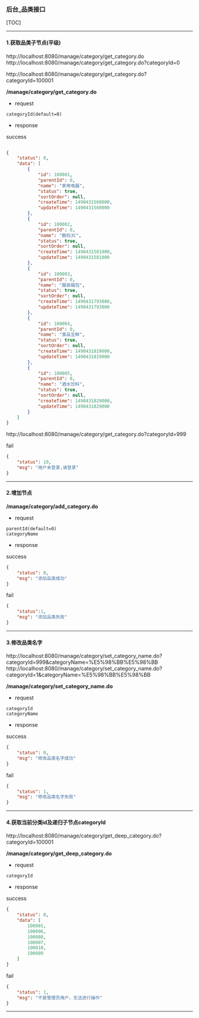 ### 后台_品类接口

[TOC]

------

#### 1.获取品类子节点(平级)

http://localhost:8080/manage/category/get_category.do
http://localhost:8080/manage/category/get_category.do?categoryId=0


http://localhost:8080/manage/category/get_category.do?categoryId=100001

**/manage/category/get_category.do**

- request

```
categoryId(default=0)
```

- response

success

```json

{
    "status": 0,
    "data": [
        {
            "id": 100001,
            "parentId": 0,
            "name": "家用电器",
            "status": true,
            "sortOrder": null,
            "createTime": 1490431560000,
            "updateTime": 1490431560000
        },
        {
            "id": 100002,
            "parentId": 0,
            "name": "数码3C",
            "status": true,
            "sortOrder": null,
            "createTime": 1490431581000,
            "updateTime": 1490431581000
        },
        {
            "id": 100003,
            "parentId": 0,
            "name": "服装箱包",
            "status": true,
            "sortOrder": null,
            "createTime": 1490431793000,
            "updateTime": 1490431793000
        },
        {
            "id": 100004,
            "parentId": 0,
            "name": "食品生鲜",
            "status": true,
            "sortOrder": null,
            "createTime": 1490431819000,
            "updateTime": 1490431819000
        },
        {
            "id": 100005,
            "parentId": 0,
            "name": "酒水饮料",
            "status": true,
            "sortOrder": null,
            "createTime": 1490431829000,
            "updateTime": 1490431829000
        }
    ]
}
```


http://localhost:8080/manage/category/get_category.do?categoryId=999


fail
```json
{
    "status": 10,
    "msg": "用户未登录,请登录"
}
```

------

#### 2.增加节点

**/manage/category/add_category.do**

- request

```
parentId(default=0)
categoryName
```

- response

success

```json
{
    "status": 0,
    "msg": "添加品类成功"
}
```

fail
```json
{
    "status":1,
    "msg": "添加品类失败"
}
```

------

#### 3.修改品类名字

http://localhost:8080/manage/category/set_category_name.do?categoryId=999&categoryName=%E5%98%BB%E5%98%BB
http://localhost:8080/manage/category/set_category_name.do?categoryId=1&categoryName=%E5%98%BB%E5%98%BB

**/manage/category/set_category_name.do**

- request

```
categoryId
categoryName
```

- response

success

```json
{
    "status": 0,
    "msg": "修改品类名字成功"
}
```

fail
```json
{
    "status": 1,
    "msg": "修改品类名字失败"
}
```

------

#### 4.获取当前分类id及递归子节点categoryId

http://localhost:8080/manage/category/get_deep_category.do?categoryId=100001

**/manage/category/get_deep_category.do**

- request

```
categoryId
```

- response

success

```json
{
    "status": 0,
    "data": [
        100001,
        100006,
        100008,
        100007,
        100010,
        100009
    ]
}
```

fail
```json
{
    "status": 1,
    "msg": "不是管理员用户，无法进行操作"
}
```

------